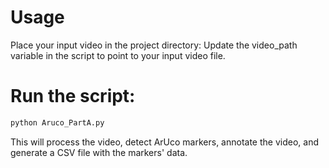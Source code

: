 # Usage
Place your input video in the project directory: Update the video_path variable in the script to point to your input video file.

# Run the script:
```bash
python Aruco_PartA.py
```


This will process the video, detect ArUco markers, annotate the video, and generate a CSV file with the markers' data.
